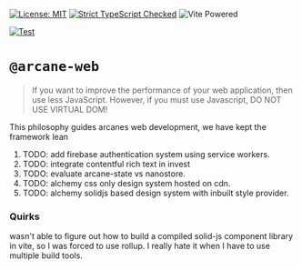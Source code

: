 
[![License: MIT](https://img.shields.io/badge/License-MIT-yellow.svg)](https://opensource.org/licenses/MIT) [![Strict TypeScript Checked](https://badgen.net/badge/TS/Strict "Strict TypeScript Checked")](https://www.typescriptlang.org) ![](https://badges.aleen42.com/src/vitejs.svg "Vite Powered") 


[![Test](https://github.com/arcanetechnology/arcane-web/actions/workflows/test.yml/badge.svg)](https://github.com/arcanetechnology/arcane-web/actions/workflows/test.yml)


# `@arcane-web`

> If you want to improve the performance of your web application, then use less JavaScript. However, if you must use Javascript, DO NOT USE VIRTUAL DOM!

This philosophy guides arcanes web development, we have kept the framework lean


1. TODO: add firebase authentication system using service workers.
2. TODO: integrate contentful rich text in invest
4. TODO: evaluate arcane-state vs nanostore.
5. TODO: alchemy css only design system hosted on cdn.
6. TODO: alchemy solidjs based design system with inbuilt style provider.


### Quirks

wasn't able to figure out how to build a compiled solid-js component library in vite, so I was forced to use rollup. I really hate it when I have to use multiple build tools.

